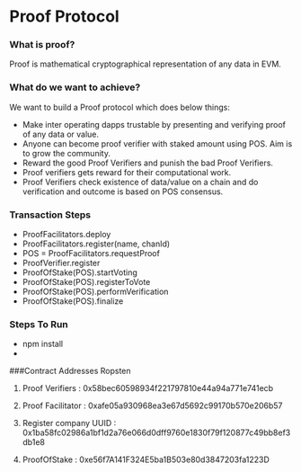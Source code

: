 # Proof Protocol

### What is proof?

Proof is mathematical cryptographical representation of any data in EVM.

### What do we want to achieve?

We want to build a Proof protocol which does below things:

- Make inter operating dapps trustable by presenting and verifying proof of any data or value.
- Anyone can become proof verifier with staked amount using POS. Aim is to grow the community. 
- Reward the good Proof Verifiers and punish the bad Proof Verifiers.  
- Proof verifiers gets reward for their computational work.
- Proof Verifiers check existence of data/value on a chain and do verification and outcome is based on POS consensus.  


### Transaction Steps

- ProofFacilitators.deploy
- ProofFacilitators.register(name, chanId)
- POS = ProofFacilitators.requestProof
- ProofVerifier.register
- ProofOfStake(POS).startVoting
- ProofOfStake(POS).registerToVote
- ProofOfStake(POS).performVerification
- ProofOfStake(POS).finalize


### Steps To Run

- npm install
- 

###Contract Addresses Ropsten
1. Proof Verifiers : 0x58bec60598934f221797810e44a94a771e741ecb 

2. Proof Facilitator : 0xafe05a930968ea3e67d5692c99170b570e206b57   

3. Register company UUID : 0x1ba58fc02986a1bf1d2a76e066d0dff9760e1830f79f120877c49bb8ef3db1e8

4. ProofOfStake : 0xe56f7A141F324E5ba1B503e80d3847203fa1223D
